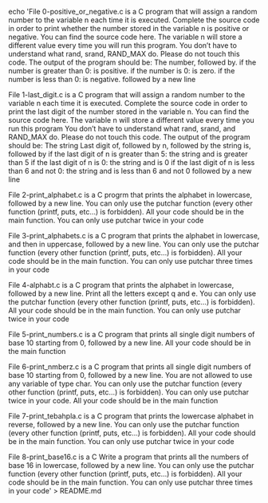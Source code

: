 echo 'File 0-positive_or_negative.c is a C program that will assign a random number to the variable n each time it is executed. Complete the source code in order to print whether the number stored in the variable n is positive or negative. You can find the source code here. The variable n will store a different value every time you will run this program. You don’t have to understand what rand, srand, RAND_MAX do. Please do not touch this code. The output of the program should be: The number, followed by. if the number is greater than 0: is positive. if the number is 0: is zero. if the number is less than 0: is negative. followed by a new line



File 1-last_digit.c is a C program that will assign a random number to the variable n each time it is executed. Complete the source code in order to print the last digit of the number stored in the variable n. You can find the source code here. The variable n will store a different value every time you run this program You don’t have to understand what rand, srand, and RAND_MAX do. Please do not touch this code. The output of the program should be: The string Last digit of, followed by n, followed by the string is, followed by if the last digit of n is greater than 5: the string and is greater than 5 if the last digit of n is 0: the string and is 0 if the last digit of n is less than 6 and not 0: the string and is less than 6 and not 0 followed by a new line



File 2-print_alphabet.c is a C progrm that prints the alphabet in lowercase, followed by a new line. You can only use the putchar function (every other function (printf, puts, etc…) is forbidden). All your code should be in the main function. You can only use putchar twice in your code



File 3-print_alphabets.c is a C program that prints the alphabet in lowercase, and then in uppercase, followed by a new line. You can only use the putchar function (every other function (printf, puts, etc…) is forbidden). All your code should be in the main function. You can only use putchar three times in your code



File 4-alphabt.c is a C program that prints the alphabet in lowercase, followed by a new line. Print all the letters except q and e. You can only use the putchar function (every other function (printf, puts, etc…) is forbidden). All your code should be in the main function. You can only use putchar twice in your code



File 5-print_numbers.c is a C program that prints all single digit numbers of base 10 starting from 0, followed by a new line. All your code should be in the main function



File 6-print_nmberz.c is a C program that prints all single digit numbers of base 10 starting from 0, followed by a new line. You are not allowed to use any variable of type char. You can only use the putchar function (every other function (printf, puts, etc…) is forbidden). You can only use putchar twice in your code. All your code should be in the main function



File 7-print_tebahpla.c is a C program that prints the lowercase alphabet in reverse, followed by a new line. You can only use the putchar function (every other function (printf, puts, etc…) is forbidden). All your code should be in the main function. You can only use putchar twice in your code



File 8-print_base16.c is a C Write a program that prints all the numbers of base 16 in lowercase, followed by a new line. You can only use the putchar function (every other function (printf, puts, etc…) is forbidden). All your code should be in the main function. You can only use putchar three times in your code' > README.md
